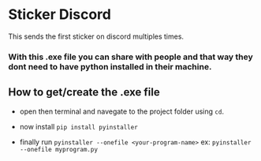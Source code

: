 # Sticker Discord

This sends the first sticker on discord multiples times.

### With this .exe file you can share with people and that way they dont need to have python installed in their machine.

## How to get/create the .exe file

- open then terminal and navegate to the project folder using `cd`.

- now install `pip install pyinstaller`

- finally run `pyinstaller --onefile <your-program-name>`
ex: `pyinstaller --onefile myprogram.py`